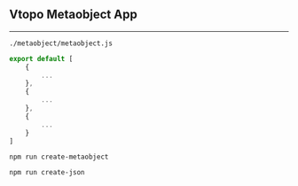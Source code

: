 ## Vtopo Metaobject App
---

```
./metaobject/metaobject.js
```

```javascript
export default [
    {
        ...
    },
    {
        ...
    },
    {
        ...
    }
]
```

```node
npm run create-metaobject
```

```node
npm run create-json
```
